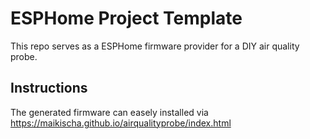 # ESPHome Project Template
This repo serves as a ESPHome firmware provider for a DIY air quality probe.

## Instructions
The generated firmware can easely installed via https://maikischa.github.io/airqualityprobe/index.html